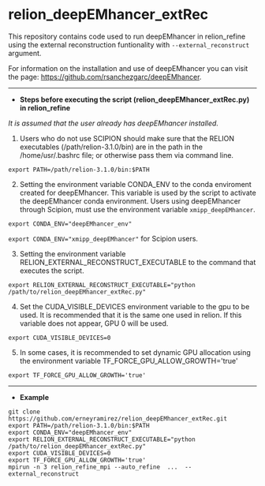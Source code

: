 # relion_deepEMhancer_extRec

This repository contains code used to run deepEMhancer in relion_refine using the external reconstruction funtionality with `--external_reconstruct` argument.

For information on the installation and use of deepEMhancer you can visit the page: https://github.com/rsanchezgarc/deepEMhancer. 


---
* **Steps before executing the script (relion_deepEMhancer_extRec.py) in relion_refine**

*It is assumed that the user already has deepEMhancer installed.*

1. Users who do not use SCIPION should make sure that the RELION executables (/path/relion-3.1.0/bin) are in the path in the /home/usr/.bashrc file; or otherwise pass them via command line.

`export PATH=/path/relion-3.1.0/bin:$PATH`

2. Setting the environment variable CONDA_ENV to the conda enviroment created for deepEMhancer. This variable is used by the script to activate the deepEMhancer conda environment. Users using deepEMhancer through Scipion, must use the environment variable `xmipp_deepEMhancer`.   
 
 `export CONDA_ENV="deepEMhancer_env"`
 
 `export CONDA_ENV="xmipp_deepEMhancer"`  for Scipion users.
   
3. Setting the environment variable RELION_EXTERNAL_RECONSTRUCT_EXECUTABLE to the command that executes the script.

`export RELION_EXTERNAL_RECONSTRUCT_EXECUTABLE="python /path/to/relion_deepEMhancer_extRec.py"`

4. Set the CUDA_VISIBLE_DEVICES environment variable to the gpu to be used. It is recommended that it is the same one used in relion. If this variable does not appear, GPU 0 will be used.

`export CUDA_VISIBLE_DEVICES=0`

5. In some cases, it is recommended to set dynamic GPU allocation using the environment variable TF_FORCE_GPU_ALLOW_GROWTH='true'

`export TF_FORCE_GPU_ALLOW_GROWTH='true'`

---
* **Example**
 
```
git clone https://github.com/erneyramirez/relion_deepEMhancer_extRec.git
export PATH=/path/relion-3.1.0/bin:$PATH
export CONDA_ENV="deepEMhancer_env"
export RELION_EXTERNAL_RECONSTRUCT_EXECUTABLE="python /path/to/relion_deepEMhancer_extRec.py"
export CUDA_VISIBLE_DEVICES=0
export TF_FORCE_GPU_ALLOW_GROWTH='true'
mpirun -n 3 relion_refine_mpi --auto_refine  ...  --external_reconstruct
```
